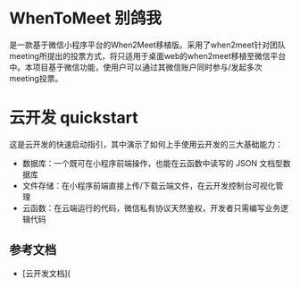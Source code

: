 # WhenToMeet 别鸽我

是一款基于微信小程序平台的When2Meet移植版。采用了when2meet针对团队meeting所提出的投票方式，将只适用于桌面web的when2meet移植至微信平台中。本项目基于微信功能，使用户可以通过其微信账户同时参与/发起多次meeting投票。

# 云开发 quickstart

这是云开发的快速启动指引，其中演示了如何上手使用云开发的三大基础能力：

- 数据库：一个既可在小程序前端操作，也能在云函数中读写的 JSON 文档型数据库
- 文件存储：在小程序前端直接上传/下载云端文件，在云开发控制台可视化管理
- 云函数：在云端运行的代码，微信私有协议天然鉴权，开发者只需编写业务逻辑代码

## 参考文档

- [云开发文档](
